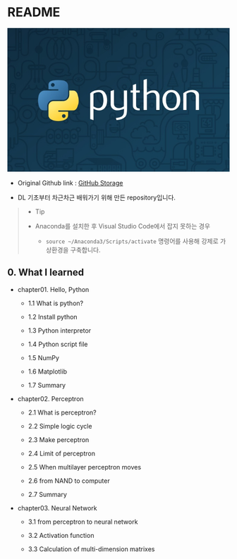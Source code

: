 # README

![thumb-course-phthon-basic](README.assets/thumb-course-phthon-basic-1573569963444.jpg)


- Original Github link : [GitHub Storage](https://github.com/WegraLee/deep-learning-from-scratch)

- DL 기초부터 차근차근 배워가기 위해 만든 repository입니다.

> - Tip
>
> - Anaconda를 설치한 후 Visual Studio Code에서 잡지 못하는 경우
>
>   - `source ~/Anaconda3/Scripts/activate` 명령어를 사용해 강제로 가상환경을 구축합니다.

## 0. What I learned

- chapter01. Hello, Python

    - 1.1 What is python?

    - 1.2 Install python

    - 1.3 Python interpretor

    - 1.4 Python script file

    - 1.5 NumPy

    - 1.6 Matplotlib

    - 1.7 Summary

- chapter02. Perceptron

    - 2.1 What is perceptron?

    - 2.2 Simple logic cycle

    - 2.3 Make perceptron

    - 2.4 Limit of perceptron

    - 2.5 When multilayer perceptron moves

    - 2.6 from NAND to computer

    - 2.7 Summary

- chapter03. Neural Network

    - 3.1 from perceptron to neural network

    - 3.2 Activation function

    - 3.3 Calculation of multi-dimension matrixes
